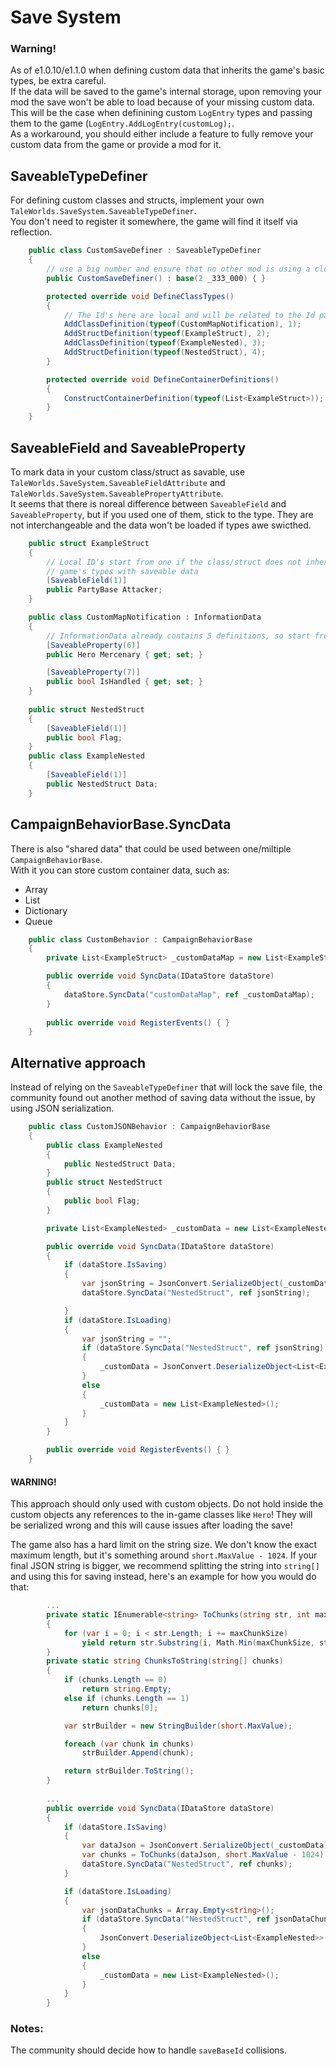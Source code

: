 # Save System

### Warning!  
As of e1.0.10/e1.1.0 when defining custom data that inherits the game's basic types, be extra careful.  
If the data will be saved to the game's internal storage, upon removing your mod the save won't be able to load because of your missing custom data.  
This will be the case when definining custom ``LogEntry`` types and passing them to the game (``LogEntry.AddLogEntry(customLog);``.  
As a workaround, you should either include a feature to fully remove your custom data from the game or provide a mod for it.


## SaveableTypeDefiner
For defining custom classes and structs, implement your own ``TaleWorlds.SaveSystem.SaveableTypeDefiner``.  
You don't need to register it somewhere, the game will find it itself via reflection.
```csharp
    public class CustomSaveDefiner : SaveableTypeDefiner
    {
        // use a big number and ensure that no other mod is using a close range
        public CustomSaveDefiner() : base(2 _333_000) { }

        protected override void DefineClassTypes()
        {
            // The Id's here are local and will be related to the Id passed to the constructor
            AddClassDefinition(typeof(CustomMapNotification), 1);
            AddStructDefinition(typeof(ExampleStruct), 2);
            AddClassDefinition(typeof(ExampleNested), 3);
            AddStructDefinition(typeof(NestedStruct), 4);
        }

        protected override void DefineContainerDefinitions()
        {
            ConstructContainerDefinition(typeof(List<ExampleStruct>));
        }
    }
```
  
## SaveableField and SaveableProperty
To mark data in your custom class/struct as savable, use ``TaleWorlds.SaveSystem.SaveableFieldAttribute`` and ``TaleWorlds.SaveSystem.SaveablePropertyAttribute``.  
It seems that there is noreal difference between ``SaveableField`` and ``SaveableProperty``, but if you used one of them, stick to the type. They are not interchangeable and the data won't be loaded if types awe swicthed.  

```csharp
    public struct ExampleStruct
    {
        // Local ID's start from one if the class/struct does not inherit from any
        // game's types with saveable data
        [SaveableField(1)]
        public PartyBase Attacker;
    }

    public class CustomMapNotification : InformationData
    {
        // InformationData already contains 5 definitions, so start from 6 for custom data
        [SaveableProperty(6)]
        public Hero Mercenary { get; set; }

        [SaveableProperty(7)]
        public bool IsHandled { get; set; }
    }
    
    public struct NestedStruct
    {
        [SaveableField(1)]
        public bool Flag;
    }
    public class ExampleNested
    {
        [SaveableField(1)]
        public NestedStruct Data;
    }
```
  
## CampaignBehaviorBase.SyncData
There is also "shared data" that could be used between one/miltiple ``CampaignBehaviorBase``.  
With it you can store custom container data, such as:  
* Array
* List
* Dictionary
* Queue
```csharp
    public class CustomBehavior : CampaignBehaviorBase
    {
        private List<ExampleStruct> _customDataMap = new List<ExampleStruct>();

        public override void SyncData(IDataStore dataStore)
        {
            dataStore.SyncData("customDataMap", ref _customDataMap);
        }
        
        public override void RegisterEvents() { }
    }
```
  
## Alternative approach
Instead of relying on the `SaveableTypeDefiner` that will lock the save file, the community found out another method of saving data without the issue, by using JSON serialization.  
```csharp
    public class CustomJSONBehavior : CampaignBehaviorBase
    {
        public class ExampleNested
        {
            public NestedStruct Data;
        }
        public struct NestedStruct
        {
            public bool Flag;
        }

        private List<ExampleNested> _customData = new List<ExampleNested>();

        public override void SyncData(IDataStore dataStore)
        {
            if (dataStore.IsSaving)
            {
                var jsonString = JsonConvert.SerializeObject(_customData);
                dataStore.SyncData("NestedStruct", ref jsonString);

            }
            if (dataStore.IsLoading)
            {
                var jsonString = "";
                if (dataStore.SyncData("NestedStruct", ref jsonString) && !string.IsNullOrEmpty(jsonString))
                {
                    _customData = JsonConvert.DeserializeObject<List<ExampleNested>>(jsonString);
                }
                else
                {
                    _customData = new List<ExampleNested>();
                }
            }
        }

        public override void RegisterEvents() { }
    }
```
#### WARNING!  
This approach should only used with custom objects. Do not hold inside the custom objects any references to the in-game classes like `Hero`! They will be serialized wrong and this will cause issues after loading the save!  
  
The game also has a hard limit on the string size. We don't know the exact maximum length, but it's something around `short.MaxValue - 1024`. If your final JSON string is bigger, we recommend splitting the string into `string[]` and using this for saving instead, here's an example for how you would do that:
```csharp
        ...
        private static IEnumerable<string> ToChunks(string str, int maxChunkSize)
        {
            for (var i = 0; i < str.Length; i += maxChunkSize)
                yield return str.Substring(i, Math.Min(maxChunkSize, str.Length-i));
        }
        private static string ChunksToString(string[] chunks)
        {
            if (chunks.Length == 0)
                return string.Empty;
            else if (chunks.Length == 1)
                return chunks[0];

            var strBuilder = new StringBuilder(short.MaxValue);

            foreach (var chunk in chunks)
                strBuilder.Append(chunk);

            return strBuilder.ToString();
        }
        
        ...
        public override void SyncData(IDataStore dataStore)
        {
            if (dataStore.IsSaving)
            {
                var dataJson = JsonConvert.SerializeObject(_customData);
                var chunks = ToChunks(dataJson, short.MaxValue - 1024).ToArray();
                dataStore.SyncData("NestedStruct", ref chunks);
            }

            if (dataStore.IsLoading)
            {
                var jsonDataChunks = Array.Empty<string>();
                if (dataStore.SyncData("NestedStruct", ref jsonDataChunks) && jsonDataChunks is not null)
                {
                    JsonConvert.DeserializeObject<List<ExampleNested>>(ChunksToString(jsonDataChunks));
                }
                else
                {
                    _customData = new List<ExampleNested>();
                }
            }
        }
```
  
  
### Notes:
The community should decide how to handle ``saveBaseId`` collisions.  
